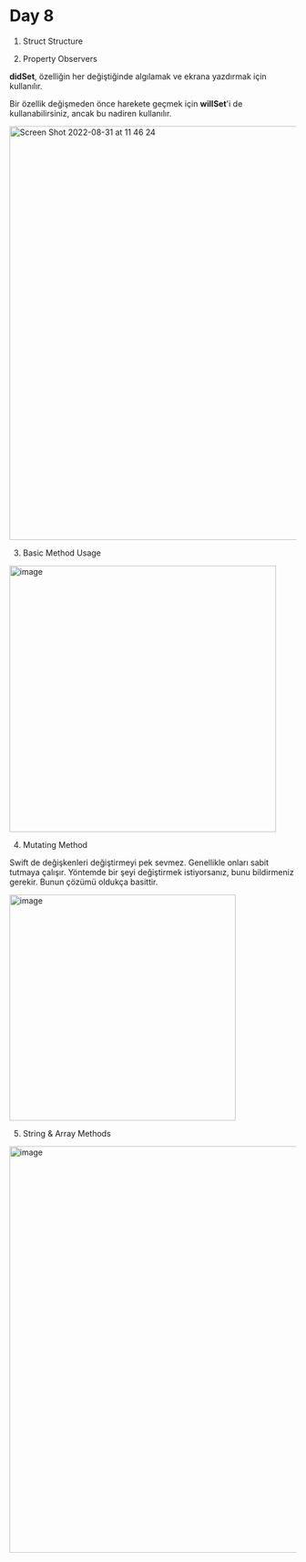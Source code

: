 # Day 8

1. Struct Structure

2. Property Observers

**didSet**, özelliğin her değiştiğinde algılamak ve ekrana yazdırmak için kullanılır.

Bir özellik değişmeden önce harekete geçmek için **willSet**'i de kullanabilirsiniz, ancak bu nadiren kullanılır.

<img width="727" alt="Screen Shot 2022-08-31 at 11 46 24" src="https://user-images.githubusercontent.com/56068905/187637748-2b83fc76-7311-4b6a-b737-658c2bd8ac0d.png">

3. Basic Method Usage

<img width="468" alt="image" src="https://user-images.githubusercontent.com/56068905/187639070-87343403-3abe-4e3e-a872-99c15a6d346d.png">

4. Mutating Method

Swift de değişkenleri değiştirmeyi pek sevmez. Genellikle onları sabit tutmaya çalışır. Yöntemde bir şeyi değiştirmek istiyorsanız, bunu bildirmeniz gerekir. Bunun çözümü oldukça basittir.

<img width="397" alt="image" src="https://user-images.githubusercontent.com/56068905/187639795-6af9dfba-d951-4c27-8de2-a6bd556607a2.png">

5. String & Array Methods 

<img width="714" alt="image" src="https://user-images.githubusercontent.com/56068905/187642427-4a160385-ad7d-4771-a7e8-bc56e99599e2.png">
